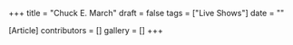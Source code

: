+++
title = "Chuck E. March"
draft = false
tags = ["Live Shows"]
date = ""

[Article]
contributors = []
gallery = []
+++